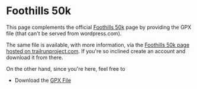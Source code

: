 # Foothills 50k

This page complements the official [Foothills
50k](https://newmexicofa50k.wordpress.com/foothills-50k/) page by
providing the GPX file (that can't be served from wordpress.com).

The same file is available, with more information, via the [Foothills
50k page hosted on
trailrunproject.com](https://www.trailrunproject.com/widget/trail?v=3&map=1&id=7066757).
If you're so inclined create an account and download it from there.

On the other hand, since you're here, feel free to

*  Download the [GPX File](./foothills-fa-50k.gpx)
